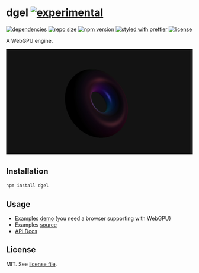 # dgel [![experimental](http://badges.github.io/stability-badges/dist/experimental.svg)](http://github.com/badges/stability-badges)

[![dependencies](https://img.shields.io/david/dmnsgn/dgel)](https://github.com/dmnsgn/dgel/blob/master/package.json)
[![repo size](https://img.shields.io/github/repo-size/dmnsgn/dgel)](https://github.com/dmnsgn/dgel)
[![npm version](https://img.shields.io/npm/v/dgel)](https://www.npmjs.com/package/dgel)
[![styled with prettier](https://img.shields.io/badge/styled_with-prettier-ff69b4.svg)](https://github.com/prettier/prettier)
[![license](https://img.shields.io/github/license/dmnsgn/dgel)](https://github.com/dgel/dgel/blob/master/LICENSE)

A WebGPU engine.

![](screenshot.jpg)

## Installation

```bash
npm install dgel
```

## Usage

- Examples [demo](https://dmnsgn.github.io/dgel/) (you need a browser supporting with WebGPU)
- Examples [source](examples/)
- [API Docs](https://dmnsgn.github.io/dgel/docs/)

## License

MIT. See [license file](https://github.com/dmnsgn/dgel/blob/master/LICENSE.md).

